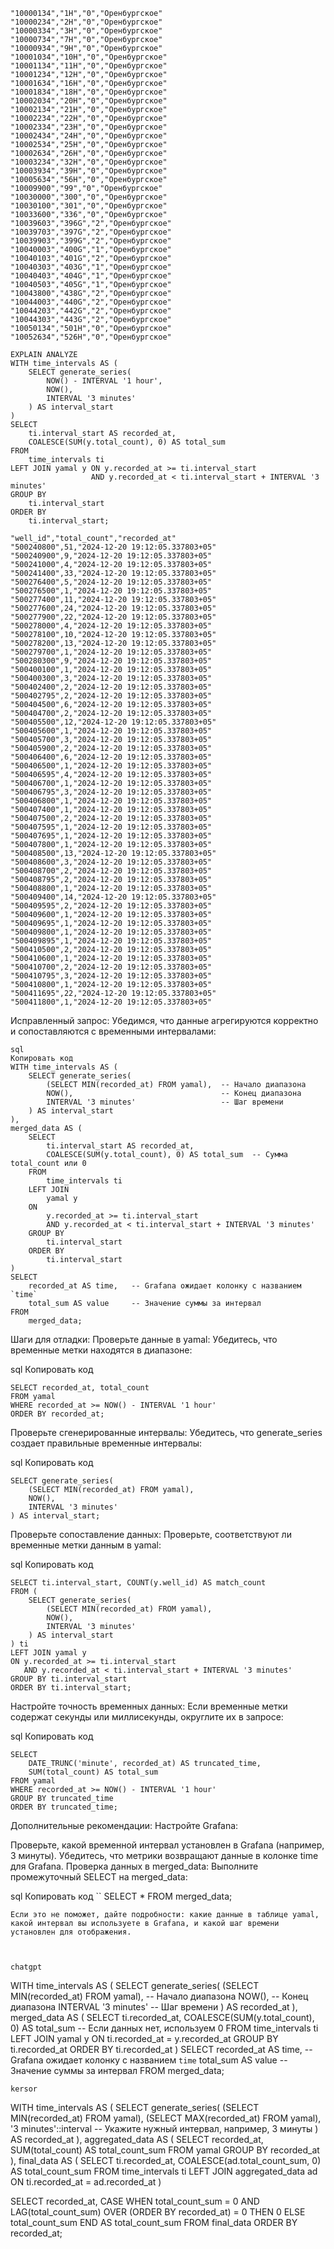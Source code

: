 ```"well_id","well_name","cluster_name","field_name"
"10000134","1Н","0","Оренбургское"
"10000234","2Н","0","Оренбургское"
"10000334","3Н","0","Оренбургское"
"10000734","7Н","0","Оренбургское"
"10000934","9Н","0","Оренбургское"
"10001034","10Н","0","Оренбургское"
"10001134","11Н","0","Оренбургское"
"10001234","12Н","0","Оренбургское"
"10001634","16Н","0","Оренбургское"
"10001834","18Н","0","Оренбургское"
"10002034","20Н","0","Оренбургское"
"10002134","21Н","0","Оренбургское"
"10002234","22Н","0","Оренбургское"
"10002334","23Н","0","Оренбургское"
"10002434","24Н","0","Оренбургское"
"10002534","25Н","0","Оренбургское"
"10002634","26Н","0","Оренбургское"
"10003234","32Н","0","Оренбургское"
"10003934","39Н","0","Оренбургское"
"10005634","56Н","0","Оренбургское"
"10009900","99","0","Оренбургское"
"10030000","300","0","Оренбургское"
"10030100","301","0","Оренбургское"
"10033600","336","0","Оренбургское"
"10039603","396G","2","Оренбургское"
"10039703","397G","2","Оренбургское"
"10039903","399G","2","Оренбургское"
"10040003","400G","1","Оренбургское"
"10040103","401G","2","Оренбургское"
"10040303","403G","1","Оренбургское"
"10040403","404G","1","Оренбургское"
"10040503","405G","1","Оренбургское"
"10043800","438G","2","Оренбургское"
"10044003","440G","2","Оренбургское"
"10044203","442G","2","Оренбургское"
"10044303","443G","2","Оренбургское"
"10050134","501Н","0","Оренбургское"
"10052634","526Н","0","Оренбургское"
```

```
EXPLAIN ANALYZE
WITH time_intervals AS (
    SELECT generate_series(
        NOW() - INTERVAL '1 hour',
        NOW(),
        INTERVAL '3 minutes'
    ) AS interval_start
)
SELECT
    ti.interval_start AS recorded_at,
    COALESCE(SUM(y.total_count), 0) AS total_sum
FROM
    time_intervals ti
LEFT JOIN yamal y ON y.recorded_at >= ti.interval_start
                  AND y.recorded_at < ti.interval_start + INTERVAL '3 minutes'
GROUP BY
    ti.interval_start
ORDER BY
    ti.interval_start;
```
```
"well_id","total_count","recorded_at"
"500240800",51,"2024-12-20 19:12:05.337803+05"
"500240900",9,"2024-12-20 19:12:05.337803+05"
"500241000",4,"2024-12-20 19:12:05.337803+05"
"500241400",33,"2024-12-20 19:12:05.337803+05"
"500276400",5,"2024-12-20 19:12:05.337803+05"
"500276500",1,"2024-12-20 19:12:05.337803+05"
"500277400",11,"2024-12-20 19:12:05.337803+05"
"500277600",24,"2024-12-20 19:12:05.337803+05"
"500277900",22,"2024-12-20 19:12:05.337803+05"
"500278000",4,"2024-12-20 19:12:05.337803+05"
"500278100",10,"2024-12-20 19:12:05.337803+05"
"500278200",13,"2024-12-20 19:12:05.337803+05"
"500279700",1,"2024-12-20 19:12:05.337803+05"
"500280300",9,"2024-12-20 19:12:05.337803+05"
"500400100",1,"2024-12-20 19:12:05.337803+05"
"500400300",3,"2024-12-20 19:12:05.337803+05"
"500402400",2,"2024-12-20 19:12:05.337803+05"
"500402795",2,"2024-12-20 19:12:05.337803+05"
"500404500",6,"2024-12-20 19:12:05.337803+05"
"500404700",2,"2024-12-20 19:12:05.337803+05"
"500405500",12,"2024-12-20 19:12:05.337803+05"
"500405600",1,"2024-12-20 19:12:05.337803+05"
"500405700",3,"2024-12-20 19:12:05.337803+05"
"500405900",2,"2024-12-20 19:12:05.337803+05"
"500406400",6,"2024-12-20 19:12:05.337803+05"
"500406500",1,"2024-12-20 19:12:05.337803+05"
"500406595",4,"2024-12-20 19:12:05.337803+05"
"500406700",1,"2024-12-20 19:12:05.337803+05"
"500406795",3,"2024-12-20 19:12:05.337803+05"
"500406800",1,"2024-12-20 19:12:05.337803+05"
"500407400",1,"2024-12-20 19:12:05.337803+05"
"500407500",2,"2024-12-20 19:12:05.337803+05"
"500407595",1,"2024-12-20 19:12:05.337803+05"
"500407695",1,"2024-12-20 19:12:05.337803+05"
"500407800",1,"2024-12-20 19:12:05.337803+05"
"500408500",13,"2024-12-20 19:12:05.337803+05"
"500408600",3,"2024-12-20 19:12:05.337803+05"
"500408700",2,"2024-12-20 19:12:05.337803+05"
"500408795",2,"2024-12-20 19:12:05.337803+05"
"500408800",1,"2024-12-20 19:12:05.337803+05"
"500409400",14,"2024-12-20 19:12:05.337803+05"
"500409595",2,"2024-12-20 19:12:05.337803+05"
"500409600",1,"2024-12-20 19:12:05.337803+05"
"500409695",1,"2024-12-20 19:12:05.337803+05"
"500409800",1,"2024-12-20 19:12:05.337803+05"
"500409895",1,"2024-12-20 19:12:05.337803+05"
"500410500",2,"2024-12-20 19:12:05.337803+05"
"500410600",1,"2024-12-20 19:12:05.337803+05"
"500410700",2,"2024-12-20 19:12:05.337803+05"
"500410795",3,"2024-12-20 19:12:05.337803+05"
"500410800",1,"2024-12-20 19:12:05.337803+05"
"500411695",22,"2024-12-20 19:12:05.337803+05"
"500411800",1,"2024-12-20 19:12:05.337803+05"
```

Исправленный запрос:
Убедимся, что данные агрегируются корректно и сопоставляются с временными интервалами:
```
sql
Копировать код
WITH time_intervals AS (
    SELECT generate_series(
        (SELECT MIN(recorded_at) FROM yamal),  -- Начало диапазона
        NOW(),                                 -- Конец диапазона
        INTERVAL '3 minutes'                   -- Шаг времени
    ) AS interval_start
),
merged_data AS (
    SELECT
        ti.interval_start AS recorded_at,
        COALESCE(SUM(y.total_count), 0) AS total_sum  -- Сумма total_count или 0
    FROM
        time_intervals ti
    LEFT JOIN
        yamal y
    ON
        y.recorded_at >= ti.interval_start 
        AND y.recorded_at < ti.interval_start + INTERVAL '3 minutes'
    GROUP BY
        ti.interval_start
    ORDER BY
        ti.interval_start
)
SELECT
    recorded_at AS time,   -- Grafana ожидает колонку с названием `time`
    total_sum AS value     -- Значение суммы за интервал
FROM
    merged_data;
```
Шаги для отладки:
Проверьте данные в yamal: Убедитесь, что временные метки находятся в диапазоне:

sql
Копировать код
```
SELECT recorded_at, total_count
FROM yamal
WHERE recorded_at >= NOW() - INTERVAL '1 hour'
ORDER BY recorded_at;
```
Проверьте сгенерированные интервалы: Убедитесь, что generate_series создает правильные временные интервалы:

sql
Копировать код
```
SELECT generate_series(
    (SELECT MIN(recorded_at) FROM yamal),
    NOW(),
    INTERVAL '3 minutes'
) AS interval_start;
```
Проверьте сопоставление данных: Проверьте, соответствуют ли временные метки данным в yamal:

sql
Копировать код
```
SELECT ti.interval_start, COUNT(y.well_id) AS match_count
FROM (
    SELECT generate_series(
        (SELECT MIN(recorded_at) FROM yamal),
        NOW(),
        INTERVAL '3 minutes'
    ) AS interval_start
) ti
LEFT JOIN yamal y
ON y.recorded_at >= ti.interval_start 
   AND y.recorded_at < ti.interval_start + INTERVAL '3 minutes'
GROUP BY ti.interval_start
ORDER BY ti.interval_start;
```
Настройте точность временных данных: Если временные метки содержат секунды или миллисекунды, округлите их в запросе:

sql
Копировать код
```
SELECT
    DATE_TRUNC('minute', recorded_at) AS truncated_time,
    SUM(total_count) AS total_sum
FROM yamal
WHERE recorded_at >= NOW() - INTERVAL '1 hour'
GROUP BY truncated_time
ORDER BY truncated_time;
```
Дополнительные рекомендации:
Настройте Grafana:

Проверьте, какой временной интервал установлен в Grafana (например, 3 минуты).
Убедитесь, что метрики возвращают данные в колонке time для Grafana.
Проверка данных в merged_data: Выполните промежуточный SELECT на merged_data:

sql
Копировать код
``
SELECT * FROM merged_data;
```
Если это не поможет, дайте подробности: какие данные в таблице yamal, какой интервал вы используете в Grafana, и какой шаг времени установлен для отображения.



chatgpt
```
WITH time_intervals AS (
    SELECT generate_series(
        (SELECT MIN(recorded_at) FROM yamal),  -- Начало диапазона
        NOW(),                                 -- Конец диапазона
        INTERVAL '3 minutes'                  -- Шаг времени
    ) AS recorded_at
),
merged_data AS (
    SELECT
        ti.recorded_at,
        COALESCE(SUM(y.total_count), 0) AS total_sum  -- Если данных нет, используем 0
    FROM
        time_intervals ti
    LEFT JOIN
        yamal y
    ON
        ti.recorded_at = y.recorded_at
    GROUP BY
        ti.recorded_at
    ORDER BY
        ti.recorded_at
)
SELECT
    recorded_at AS time,   -- Grafana ожидает колонку с названием `time`
    total_sum AS value     -- Значение суммы за интервал
FROM
    merged_data;

```
kersor
```
WITH time_intervals AS (
    SELECT
        generate_series(
            (SELECT MIN(recorded_at) FROM yamal),
            (SELECT MAX(recorded_at) FROM yamal),
            '3 minutes'::interval  -- Укажите нужный интервал, например, 3 минуты
        ) AS recorded_at
),
aggregated_data AS (
    SELECT
        recorded_at,
        SUM(total_count) AS total_count_sum
    FROM
        yamal
    GROUP BY
        recorded_at
),
final_data AS (
    SELECT
        ti.recorded_at,
        COALESCE(ad.total_count_sum, 0) AS total_count_sum
    FROM
        time_intervals ti
    LEFT JOIN
        aggregated_data ad ON ti.recorded_at = ad.recorded_at
)

SELECT
    recorded_at,
    CASE
        WHEN total_count_sum = 0 AND LAG(total_count_sum) OVER (ORDER BY recorded_at) = 0 THEN 0
        ELSE total_count_sum
    END AS total_count_sum
FROM
    final_data
ORDER BY
    recorded_at;
```
